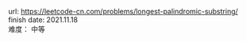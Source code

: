   url: <https://leetcode-cn.com/problems/longest-palindromic-substring/><br />
  finish date: 2021.11.18<br />
  难度： 中等<br />
